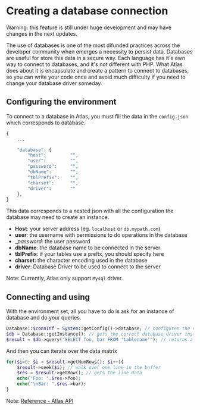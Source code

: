 Creating a database connection
==============================

Warning: this feature is still under huge development and may have changes in the next updates.

The use of databases is one of the most difunded practices across the developer community when emerges a necessity to persist data. Databases are useful for store this data in a secure way. Each language has it's own way to connect to databases, and it's not different with PHP. What Atlas does about it is encapsulate and create a pattern to connect to databases, so you can write your code once and avoid much difficulty if you need to change your database driver someday.

Configuring the environment
---------------------------

To connect to a database in Atlas, you must fill the data in the ```config.json``` which corresponds to database.

```php
{
	...

	"database": {
		"host": 		"",
		"user": 		"",
		"password": 	"",
		"dbName": 		"",
		"tblPrefix": 	"",
		"charset": 		"",
		"driver": 		""
	},
}
```

This data corresponds to a nested json with all the configuration the database may need to create an instance.

* __Host__: your server address (eg. ```localhost``` or ```db.mypath.com```)
* __user__: the username with permissions to do operations in the database
* __password_: the user password
* __dbName__: the database name to be connected in the server
* __tblPrefix__: if your tables use a prefix, you should specify here
* __charset__: the character encoding used in the database
* __driver__: Database Driver to be used to connect to the server

Note: Currently, Atlas only support ```Mysql``` driver.

Connecting and using
--------------------

With the environment set, all you have to do is ask for an instance of database and do your queries.

```php
Database::$connInf = System::getConfig()->database; // configures the database
$db = Database::getInstance(); // gets the correct database driver instance
$result = $db->query("SELECT foo, bar FROM 'tablename'"); // returns a DatabaseResult instance with the data
```

And then you can iterate over the data matrix

```php
for($i=0; $i < $result->getNumRows(); $i++){
	$result->seek($i); // walk over one line in the buffer
	$res = $result->getRow(); // gets the line data
	echo("Foo: ".$res->foo);
	echo("\nBar: ".$res->bar);
}
```

Note: [Reference - Atlas API](../../api/packages/core.control.database.html)
